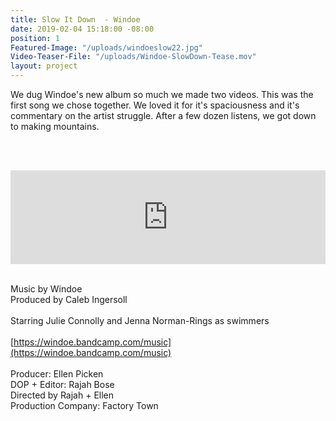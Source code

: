 ```yaml
---
title: Slow It Down  - Windoe
date: 2019-02-04 15:18:00 -08:00
position: 1
Featured-Image: "/uploads/windoeslow22.jpg"
Video-Teaser-File: "/uploads/Windoe-SlowDown-Tease.mov"
layout: project
---
```


We dug Windoe's new album so much we made two videos. This was the first song we chose together. We loved it for it's spaciousness and it's commentary on the artist struggle. After a few dozen listens, we got down to making mountains.

<BR><BR>

<iframe src="https://player.vimeo.com/video/327142954" width="100%" height="auto" frameborder="0" webkitallowfullscreen mozallowfullscreen allowfullscreen></iframe>

<BR>
<BR>

Music by Windoe <BR>
Produced by Caleb Ingersoll<BR>
<BR>
Starring Julie Connolly and Jenna Norman-Rings as swimmers<BR>
<BR>
[https://windoe.bandcamp.com/music](https://windoe.bandcamp.com/music)<BR>
<BR>
Producer: Ellen Picken<BR>
DOP \+ Editor: Rajah Bose<BR>
Directed by Rajah \+ Ellen<BR>
Production Company: Factory Town<BR>